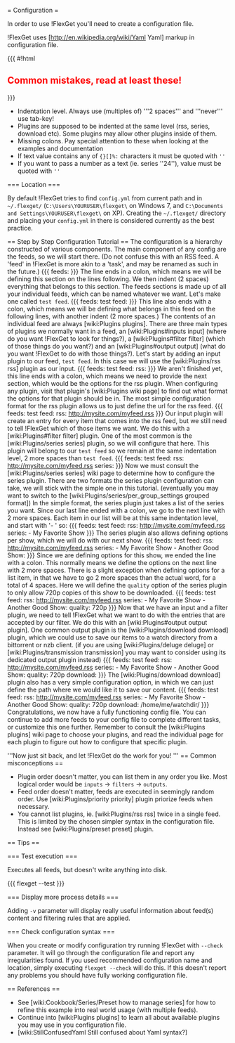 = Configuration =

In order to use !FlexGet you'll need to create a configuration file. 

!FlexGet uses [http://en.wikipedia.org/wiki/Yaml Yaml] markup in configuration file. 

{{{
#!html
<h2 style="color: red">Common mistakes, read at least these!</h2>
}}}

 * Indentation level. Always use (multiples of) '''2 spaces''' and '''never''' use tab-key!
 * Plugins are supposed to be indented at the same level (rss, series, download etc). Some plugins may allow other plugins inside of them.
 * Missing colons. Pay special attention to these when looking at the examples and documentation
 * If text value contains any of `{}[]%:` characters it must be quoted with `''`
 * If you want to pass a number as a text (ie. series ''24''), value must be quoted with `''`

=== Location ===

By default !FlexGet tries to find `config.yml` from current path and in `~/.flexget/` (`C:\Users\YOURUSER\flexget\` on Windows 7, and `C:\Documents and Settings\YOURUSER\flexget\` on XP). Creating the `~/.flexget/` directory and placing your `config.yml` in there is considered currently as the best practice.

== Step by Step Configuration Tutorial ==
The configuration is a hierarchy constructed of various components. The main component of any config are the feeds, so we will start there. (Do not confuse this with an RSS feed. A 'feed' in !FlexGet is more akin to a 'task', and may be renamed as such in the future.)
{{{
feeds:
}}}
The line ends in a colon, which means we will be defining this section on the lines following. We then indent (2 spaces) everything that belongs to this section. The feeds sections is made up of all your individual feeds, which can be named whatever we want. Let's make one called `test feed`.
{{{
feeds:
  test feed:
}}}
This line also ends with a colon, which means we will be defining what belongs in this feed on the following lines, with another indent (2 more spaces.) The contents of an individual feed are always [wiki:Plugins plugins]. There are three main types of plugins we normally want in a feed, an [wiki:Plugins#inputs input] (where do you want !FlexGet to look for things?), a [wiki:Plugins#filter filter] (which of those things do you want?) and an [wiki:Plugins#output output] (what do you want !FlexGet to do with those things?). Let's start by adding an input plugin to our feed, `test feed`. In this case we will use the [wiki:Plugins/rss rss] plugin as our input.
{{{
feeds:
  test feed:
    rss:
}}}
We aren't finished yet, this line ends with a colon, which means we need to provide the next section, which would be the options for the rss plugin. When configuring any plugin, visit that plugin's [wiki:Plugins wiki page] to find out what format the options for that plugin should be in. The most simple configuration format for the rss plugin allows us to just define the url for the rss feed.
{{{
feeds:
  test feed:
    rss: http://mysite.com/myfeed.rss
}}}
Our input plugin will create an entry for every item that comes into the rss feed, but we still need to tell !FlexGet which of those items we want. We do this with a [wiki:Plugins#filter filter] plugin. One of the most common is the [wiki:Plugins/series series] plugin, so we will configure that here. This plugin will belong to our `test feed` so we remain at the same indentation level, 2 more spaces than `test feed`.
{{{
feeds:
  test feed:
    rss: http://mysite.com/myfeed.rss
    series:
}}}
Now we must consult the [wiki:Plugins/series series] wiki page to determine how to configure the series plugin. There are two formats the series plugin configuration can take, we will stick with the simple one in this tutorial. (eventually you may want to switch to the [wiki:Plugins/series/per_group_settings grouped format]) In the simple format, the series plugin just takes a list of the series you want. Since our last line ended with a colon, we go to the next line with 2 more spaces. Each item in our list will be at this same indentation level, and start with '- ' so:
{{{
feeds:
  test feed:
    rss: http://mysite.com/myfeed.rss
    series:
      - My Favorite Show
}}}
The series plugin also allows defining options per show, which we will do with our next show.
{{{
feeds:
  test feed:
    rss: http://mysite.com/myfeed.rss
    series:
      - My Favorite Show
      - Another Good Show:
}}}
Since we are defining options for this show, we ended the line with a colon. This normally means we define the options on the next line with 2 more spaces. There is a slight exception when defining options for a list item, in that we have to go 2 more spaces than the actual word, for a total of 4 spaces. Here we will define the `quality` option of the series plugin to only allow 720p copies of this show to be downloaded.
{{{
feeds:
  test feed:
    rss: http://mysite.com/myfeed.rss
    series:
      - My Favorite Show
      - Another Good Show:
          quality: 720p
}}}
Now that we have an input and a filter plugin, we need to tell !FlexGet what we want to do with the entries that are accepted by our filter. We do this with an [wiki:Plugins#output output plugin]. One common output plugin is the [wiki:Plugins/download download] plugin, which we could use to save our items to a watch directory from a bittorrent or nzb client. (if you are using [wiki:Plugins/deluge deluge] or [wiki:Plugins/transmission transmission] you may want to consider using its dedicated output plugin instead)
{{{
feeds:
  test feed:
    rss: http://mysite.com/myfeed.rss
    series:
      - My Favorite Show
      - Another Good Show:
          quality: 720p
    download:
}}}
The [wiki:Plugins/download download] plugin also has a very simple configuration option, in which we can just define the path where we would like it to save our content.
{{{
feeds:
  test feed:
    rss: http://mysite.com/myfeed.rss
    series:
      - My Favorite Show
      - Another Good Show:
          quality: 720p
    download: /home/me/watchdir/
}}}
Congratulations, we now have a fully functioning config file. You can continue to add more feeds to your config file to complete different tasks, or customize this one further. Remember to consult the [wiki:Plugins plugins] wiki page to choose your plugins, and read the individual page for each plugin to figure out how to configure that specific plugin.

'''Now just sit back, and let !FlexGet do the work for you! '''
== Common misconceptions ==

 * Plugin order doesn't matter, you can list them in any order you like. Most logical order would be `inputs` -> `filters` -> `outputs`.
 * Feed order doesn't matter, feeds are executed in seemingly random order. Use [wiki:Plugins/priority priority] plugin priorize feeds when necessary.
 * You cannot list plugins, ie. [wiki:Plugins/rss rss] twice in a single feed. This is limited by the chosen simpler syntax in the configuration file. Instead see [wiki:Plugins/preset preset] plugin.

== Tips ==

=== Test execution ===

Executes all feeds, but doesn't write anything into disk.

{{{
flexget --test
}}}

=== Display more process details ===

Adding `-v` parameter will display really useful information about feed(s) content and filtering rules that are applied.

=== Check configuration syntax ===

When you create or modify configuration try running !FlexGet with `--check` parameter. It will go through the configuration file and report any irregularities found. If you used recommended configuration name and location, simply executing `flexget --check` will do this. If this doesn't report any problems you should have fully working configuration file.

== References ==

 * See [wiki:Cookbook/Series/Preset how to manage series] for how to refine this example into real world usage (with multiple feeds).
 * Continue into [wiki:Plugins plugins] to learn all about available plugins you may use in you configuration file.
 * [wiki:StillConfusedYaml Still confused about Yaml syntax?]